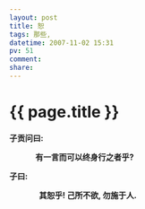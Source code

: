 ```yaml
---
layout: post
title: 恕
tags: 那些,
datetime: 2007-11-02 15:31
pv: 51
comment: 
share: 
---
```


{{ page.title }}
================

 <p><strong>子贡问曰:</strong></p><p><strong>&nbsp;&nbsp;&nbsp;&nbsp;&nbsp;&nbsp;&nbsp;&nbsp;&nbsp;&nbsp;&nbsp;&nbsp;&nbsp;   有一言而可以终身行之者乎?</strong></p><p><strong>子曰:</strong></p><p><strong>&nbsp;&nbsp;&nbsp;&nbsp;&nbsp;&nbsp;&nbsp;&nbsp;&nbsp;&nbsp;&nbsp;&nbsp;&nbsp;&nbsp;&nbsp; 其恕乎!  己所不欲, 勿施于人.</strong></p> 

